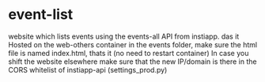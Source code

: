 # event-list
website which lists events using the events-all API from instiapp. das it 
Hosted on the web-others container in the events folder, make sure the html file is named index.html, thats it (no need to restart container)
In case you shift the website elsewhere make sure that the new IP/domain is there in the CORS whitelist of instiapp-api (settings_prod.py)